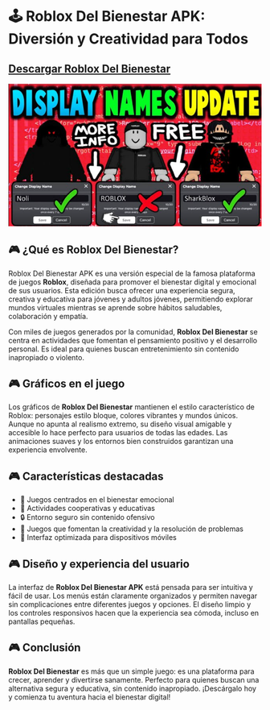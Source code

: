 # 🕹️ Roblox Del Bienestar APK: Diversión y Creatividad para Todos
## [Descargar Roblox Del Bienestar](https://apkmodjoy.net/es/roblox-del-bienestar/)
![alt text](image.png)

## 🎮 ¿Qué es Roblox Del Bienestar?

Roblox Del Bienestar APK es una versión especial de la famosa plataforma de juegos **Roblox**, diseñada para promover el bienestar digital y emocional de sus usuarios. Esta edición busca ofrecer una experiencia segura, creativa y educativa para jóvenes y adultos jóvenes, permitiendo explorar mundos virtuales mientras se aprende sobre hábitos saludables, colaboración y empatía.

Con miles de juegos generados por la comunidad, **Roblox Del Bienestar** se centra en actividades que fomentan el pensamiento positivo y el desarrollo personal. Es ideal para quienes buscan entretenimiento sin contenido inapropiado o violento.

## 🎮 Gráficos en el juego

Los gráficos de **Roblox Del Bienestar** mantienen el estilo característico de Roblox: personajes estilo bloque, colores vibrantes y mundos únicos. Aunque no apunta al realismo extremo, su diseño visual amigable y accesible lo hace perfecto para usuarios de todas las edades. Las animaciones suaves y los entornos bien construidos garantizan una experiencia envolvente.

## 🎮 Características destacadas

* 🌟 Juegos centrados en el bienestar emocional
* 🌈 Actividades cooperativas y educativas
* 🔒 Entorno seguro sin contenido ofensivo
* 🧠 Juegos que fomentan la creatividad y la resolución de problemas
* 📱 Interfaz optimizada para dispositivos móviles

## 🎮 Diseño y experiencia del usuario

La interfaz de **Roblox Del Bienestar APK** está pensada para ser intuitiva y fácil de usar. Los menús están claramente organizados y permiten navegar sin complicaciones entre diferentes juegos y opciones. El diseño limpio y los controles responsivos hacen que la experiencia sea cómoda, incluso en pantallas pequeñas.

## 🎮 Conclusión

**Roblox Del Bienestar** es más que un simple juego: es una plataforma para crecer, aprender y divertirse sanamente. Perfecto para quienes buscan una alternativa segura y educativa, sin contenido inapropiado. ¡Descárgalo hoy y comienza tu aventura hacia el bienestar digital!